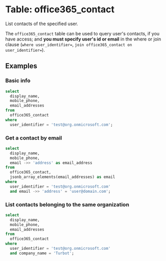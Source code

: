 # Table: office365_contact

List contacts of the specified user.

The `office365_contact` table can be used to query user's contacts, if you have access; and **you must specify user's id or email** in the where or join clause (`where user_identifier=`, `join office365_contact on user_identifier=`).

## Examples

### Basic info

```sql
select
  display_name,
  mobile_phone,
  email_addresses
from
  office365_contact
where
  user_identifier = 'test@org.onmicrosoft.com';
```

### Get a contact by email

```sql
select
  display_name,
  mobile_phone,
  email ->> 'address' as email_address
from
  office365_contact,
  jsonb_array_elements(email_addresses) as email
where
  user_identifier = 'test@org.onmicrosoft.com'
  and email ->> 'address' = 'user@domain.com';
```

### List contacts belonging to the same organization

```sql
select
  display_name,
  mobile_phone,
  email_addresses
from
  office365_contact
where
  user_identifier = 'test@org.onmicrosoft.com'
  and company_name = 'Turbot';
```
